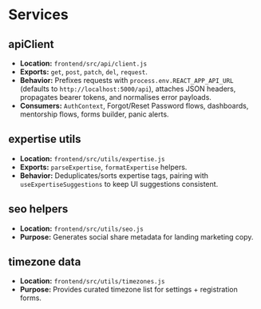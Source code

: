 # Services

## apiClient
- **Location:** `frontend/src/api/client.js`
- **Exports:** `get`, `post`, `patch`, `del`, `request`.
- **Behavior:** Prefixes requests with `process.env.REACT_APP_API_URL` (defaults to `http://localhost:5000/api`), attaches JSON headers, propagates bearer tokens, and normalises error payloads.
- **Consumers:** `AuthContext`, Forgot/Reset Password flows, dashboards, mentorship flows, forms builder, panic alerts.

## expertise utils
- **Location:** `frontend/src/utils/expertise.js`
- **Exports:** `parseExpertise`, `formatExpertise` helpers.
- **Behavior:** Deduplicates/sorts expertise tags, pairing with `useExpertiseSuggestions` to keep UI suggestions consistent.

## seo helpers
- **Location:** `frontend/src/utils/seo.js`
- **Purpose:** Generates social share metadata for landing marketing copy.

## timezone data
- **Location:** `frontend/src/utils/timezones.js`
- **Purpose:** Provides curated timezone list for settings + registration forms.
